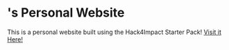 # <Matthew Phan>'s Personal Website
This is a personal website built using the Hack4Impact Starter Pack!
<Hack4Impact Start>
[Visit it Here!](MatthewH4I.github.io)